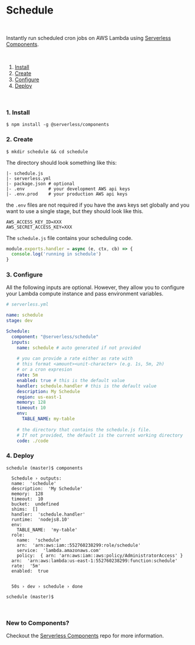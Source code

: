 # Schedule

&nbsp;

Instantly run scheduled cron jobs on AWS Lambda using [Serverless Components](https://github.com/serverless/components).

&nbsp;

1. [Install](#1-install)
2. [Create](#2-create)
3. [Configure](#3-configure)
4. [Deploy](#4-deploy)

&nbsp;


### 1. Install

```console
$ npm install -g @serverless/components
```

### 2. Create

```console
$ mkdir schedule && cd schedule
```

The directory should look something like this:


```
|- schedule.js
|- serverless.yml
|- package.json # optional
|- .env         # your development AWS api keys
|- .env.prod    # your production AWS api keys
```

the `.env` files are not required if you have the aws keys set globally and you want to use a single stage, but they should look like this.

```
AWS_ACCESS_KEY_ID=XXX
AWS_SECRET_ACCESS_KEY=XXX
```

The `schedule.js` file contains your scheduling code.

```js
module.exports.handler = async (e, ctx, cb) => {
  console.log('running in schedule')
}
```

### 3. Configure

All the following inputs are optional. However, they allow you to configure your Lambda compute instance and pass environment variables.

```yml
# serverless.yml

name: schedule
stage: dev

Schedule:
  component: "@serverless/schedule"
  inputs:
    name: schedule # auto generated if not provided
    
    # you can provide a rate either as rate with
    # this format <amount><unit-character> (e.g. 1s, 5m, 2h)
    # or a cron expresion  
    rate: 5m 
    enabled: true # this is the default value
    handler: schedule.handler # this is the default value
    description: My Schedule
    region: us-east-1
    memory: 128
    timeout: 10
    env:
      TABLE_NAME: my-table
    
    # the directory that contains the schedule.js file.
    # If not provided, the default is the current working directory
    code: ./code


```

### 4. Deploy

```console
schedule (master)$ components

  Schedule › outputs:
  name:  'schedule'
  description:  'My Schedule'
  memory:  128
  timeout:  10
  bucket:  undefined
  shims:  []
  handler:  'schedule.handler'
  runtime:  'nodejs8.10'
  env: 
    TABLE_NAME:  'my-table'
  role: 
    name:  'schedule'
    arn:  'arn:aws:iam::552760238299:role/schedule'
    service:  'lambda.amazonaws.com'
    policy:  { arn: 'arn:aws:iam::aws:policy/AdministratorAccess' }
  arn:  'arn:aws:lambda:us-east-1:552760238299:function:schedule'
  rate:  '5m'
  enabled:  true


  50s › dev › schedule › done

schedule (master)$
```

&nbsp;

### New to Components?

Checkout the [Serverless Components](https://github.com/serverless/components) repo for more information.
